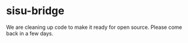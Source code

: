# sisu-bridge
We are cleaning up code to make it ready for open source. Please come back in a few days.
